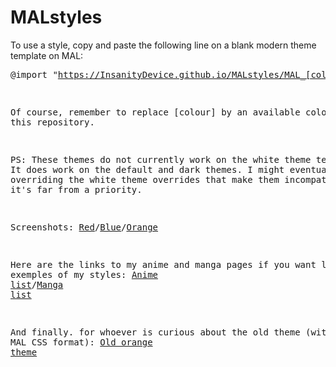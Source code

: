# MALstyles

To use a style, copy and paste the following line on a blank modern theme template on MAL: <pre>@import "https://InsanityDevice.github.io/MALstyles/MAL_[colour].css";</pre>

Of course, remember to replace [colour] by an available colour from this repository.

PS: These themes do not currently work on the white theme templates. It does work on the default and dark themes. I might eventually work on overriding the white theme overrides that make them incompatible, but it's far from a priority.

Screenshots: [Red](http://i.imgur.com/JMPvV9I.png)/[Blue](http://i.imgur.com/UDpGJhQ.png)/[Orange](http://i.imgur.com/hFMfQTr.png)

Here are the links to my anime and manga pages if you want live exemples of my styles: [Anime list](https://myanimelist.net/animelist/Insanitium?status=7)/[Manga list](https://myanimelist.net/mangalist/Insanitium?status=7)

And finally. for whoever is curious about the old theme (with the old MAL CSS format): [Old orange theme](http://i.imgur.com/MqwG1G1.jpg)
